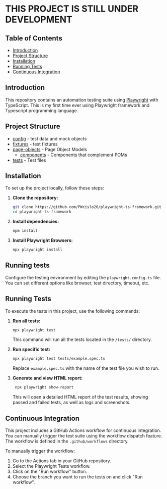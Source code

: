 # THIS PROJECT IS STILL UNDER DEVELOPMENT 

## Table of Contents

- [Introduction](#introduction)
- [Project Structure](#project-structure)
- [Installation](#installation)
- [Running Tests](#running-tests)
- [Continuous Integration](#continuous-integration)

## Introduction

This repository contains an automation testing suite using [Playwright](https://playwright.dev/) with TypeScript. This is my first time ever using Playwright framework and Typescript programming language.

## Project Structure

 * [config](config) - test data and mock objects
 * [fixtures](fixtures) - test fixtures
 * [page-objects](page-objects) - Page Object Models
    * [components](components) - Components that complement POMs
 * [tests](tests) - Test files

## Installation

To set up the project locally, follow these steps:

1. **Clone the repository:**

   ```bash
   git clone https://github.com/PWcislo26/playwright-ts-framework.git
   cd playwright-ts-framework
   ```
2. **Install dependencies:**

    ```bash
    npm install
   ```
3. **Install Playwright Browsers:**

    ```bash
    npx playwright install
    ```
## Running tests

 Configure the testing environment by editing the `playwright.config.ts` file. You can set different options like browser, test directory, timeout, etc.

 ## Running Tests

To execute the tests in this project, use the following commands:

1. **Run all tests:**

   ```bash
   npx playwright test
   ```
   This command will run all the tests located in the `/tests/` directory.
2. **Run specific test:**

   ```bash
   npx playwright test tests/example.spec.ts
   ```
   Replace `example.spec.ts` with the name of the test file you wish to run.
3. **Generate and view HTML report:**

   ```bash
    npx playwright show-report
   ```
   This will open a detailed HTML report of the test results, showing passed and failed tests, as well as logs and screenshots.

## Continuous Integration

This project includes a GitHub Actions workflow for continuous integration. You can manually trigger the test suite using the workflow dispatch feature. The workflow is defined in the `.github/workflows` directory.

To manually trigger the workflow:

1. Go to the Actions tab in your GitHub repository.
2. Select the Playwright Tests workflow.
3. Click on the "Run workflow" button.
4. Choose the branch you want to run the tests on and click "Run workflow".
